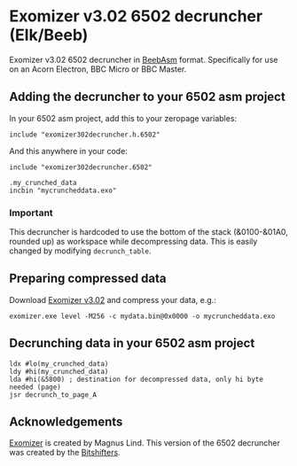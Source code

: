 # Exomizer v3.02 6502 decruncher (Elk/Beeb)

Exomizer v3.02 6502 decruncher in [BeebAsm](https://github.com/stardot/beebasm) format. Specifically for use on an Acorn Electron, BBC Micro or BBC Master.

## Adding the decruncher to your 6502 asm project

In your 6502 asm project, add this to your zeropage variables:

```
include "exomizer302decruncher.h.6502"
```

And this anywhere in your code:

```
include "exomizer302decruncher.6502"

.my_crunched_data
incbin "mycruncheddata.exo"
```

### Important

This decruncher is hardcoded to use the bottom of the stack (&0100-&01A0, rounded up) as workspace while decompressing data. This is easily changed by modifying `decrunch_table`.

## Preparing compressed data

Download [Exomizer v3.02](https://bitbucket.org/magli143/exomizer/wiki/Home) and compress your data, e.g.:

```
exomizer.exe level -M256 -c mydata.bin@0x0000 -o mycruncheddata.exo
```

## Decrunching data in your 6502 asm project

```
ldx #lo(my_crunched_data)
ldy #hi(my_crunched_data)
lda #hi(&5800) ; destination for decompressed data, only hi byte needed (page)
jsr decrunch_to_page_A
```

## Acknowledgements

[Exomizer](https://bitbucket.org/magli143/exomizer/wiki/Home) is created by Magnus Lind.
This version of the 6502 decruncher was created by the [Bitshifters](https://github.com/bitshifters).
